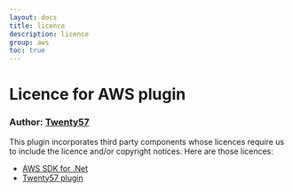 ```yaml
---
layout: docs
title: licence
description: licence
group: aws
toc: true
---
```

# Licence for AWS plugin

### Author: [Twenty57](http://www.twenty57.com)

This plugin incorporates third party components whose licences require us to include the licence and/or copyright notices. Here are those licences:

- [AWS SDK for .Net](http://aws.amazon.com/apache-2-0/)
- [Twenty57 plugin](https://linx.software/plugins/builtin/licence/)
